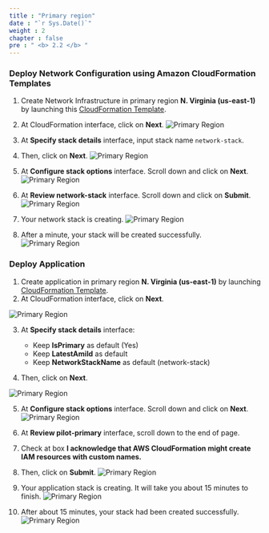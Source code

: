 ```yaml
---
title : "Primary region"
date : "`r Sys.Date()`"
weight : 2
chapter : false
pre : " <b> 2.2 </b> "
---
```


### Deploy Network Configuration using Amazon CloudFormation Templates
1. Create Network Infrastructure in primary region **N. Virginia (us-east-1)** by launching this [CloudFormation Template](https://us-east-1.console.aws.amazon.com/cloudformation/home?region=us-east-1#/stacks/create/template?stackName=network-stack&templateURL=https://ws-assets-prod-iad-r-iad-ed304a55c2ca1aee.s3.us-east-1.amazonaws.com/6b7a41c6-3cae-45f2-bf2c-72c64b55d920/NetworkStack.yaml).
2. At CloudFormation interface, click on **Next**.
![Primary Region](./images/2.preparation/2.2.primaryregion/2.2.1primaryregion.png?width=90pc)

3. At **Specify stack details** interface, input stack name ```network-stack```.
4. Then, click on **Next**.
![Primary Region](./images/2.preparation/2.2.primaryregion/2.2.2primaryregion.png?width=90pc)

5. At **Configure stack options** interface. Scroll down and click on **Next**.
![Primary Region](./images/2.preparation/2.2.primaryregion/2.2.3primaryregion.png?width=90pc)


6. At **Review network-stack** interface. Scroll down and click on **Submit**.
![Primary Region](./images/2.preparation/2.2.primaryregion/2.2.4primaryregion.png?width=90pc)

7. Your network stack is creating.
![Primary Region](./images/2.preparation/2.2.primaryregion/2.2.5primaryregion.png?width=90pc)

8. After a minute, your stack will be created successfully.
![Primary Region](./images/2.preparation/2.2.primaryregion/2.2.6primaryregion.png?width=90pc)


### Deploy Application
1. Create application in primary region **N. Virginia (us-east-1)** by launching [CloudFormation Template](https://us-east-1.console.aws.amazon.com/cloudformation/home?region=us-east-1#/stacks/create/template?stackName=pilot-primary&templateURL=https://ws-assets-prod-iad-r-iad-ed304a55c2ca1aee.s3.us-east-1.amazonaws.com/6b7a41c6-3cae-45f2-bf2c-72c64b55d920/PilotLight.yaml).
2. At CloudFormation interface, click on **Next**.

![Primary Region](./images/2.preparation/2.2.primaryregion/2.2.7primaryregion.png?width=90pc)

3. At **Specify stack details** interface:
    + Keep **IsPrimary** as default (Yes)
    + Keep **LatestAmiId** as default
    + Keep **NetworkStackName** as default (network-stack)

4. Then, click on **Next**.

![Primary Region](./images/2.preparation/2.2.primaryregion/2.2.8primaryregion.png?width=90pc)

5. At **Configure stack options** interface. Scroll down and click on **Next**.
![Primary Region](./images/2.preparation/2.2.primaryregion/2.2.9primaryregion.png?width=90pc)

6. At **Review pilot-primary** interface, scroll down to the end of page.
7. Check at box **I acknowledge that AWS CloudFormation might create IAM resources with custom names.**
8. Then, click on **Submit**.
![Primary Region](./images/2.preparation/2.2.primaryregion/2.2.10primaryregion.png?width=90pc)

9. Your application stack is creating. It will take you about 15 minutes to finish.
![Primary Region](./images/2.preparation/2.2.primaryregion/2.2.11primaryregion.png?width=90pc)

10. After about 15 minutes, your stack had been created successfully.
![Primary Region](./images/2.preparation/2.2.primaryregion/2.2.12primaryregion.png?width=90pc)